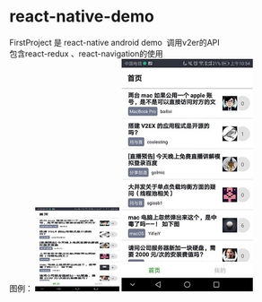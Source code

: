 # react-native-demo
FirstProject 是 react-native android demo  调用v2er的API <br />
包含react-redux 、react-navigation的使用<br />
图例：
<img width="150" height="150" src="https://github.com/wanwantang0220/react-native-demo/blob/master/image/20180321105622.jpg"/>
![image](https://github.com/wanwantang0220/react-native-demo/blob/master/image/20180321105622.jpg)
